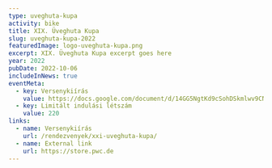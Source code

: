 ```yaml
---
type: uveghuta-kupa
activity: bike
title: XIX. Üveghuta Kupa
slug: uveghuta-kupa-2022
featuredImage: logo-uveghuta-kupa.png
excerpt: XIX. Üveghuta Kupa excerpt goes here
year: 2022
pubDate: 2022-10-06
includeInNews: true
eventMeta:
  - key: Versenykiírás
    value: https://docs.google.com/document/d/14GG5NgtKd9cSohDSkmlwv9CNtpBTw54s/mobilebasic?rm=minimal
  - key: Limitált indulási létszám
    value: 220
links:
  - name: Versenykiírás
    url: /rendezvenyek/xxi-uveghuta-kupa/
  - name: External link
    url: https://store.pwc.de
---
```

